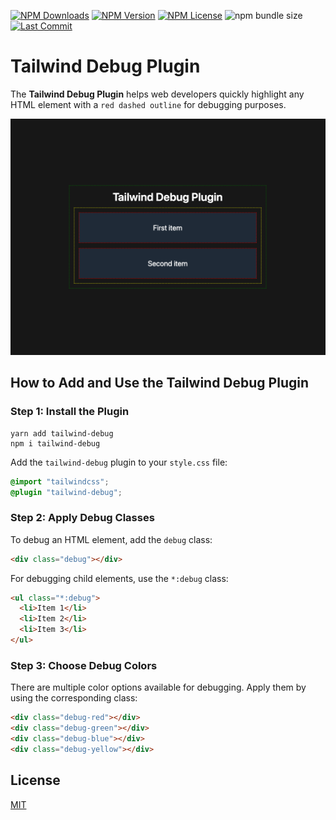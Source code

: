 [![NPM Downloads](https://img.shields.io/npm/dm/tailwind-debug?style=for-the-badge)](https://www.npmjs.com/package/tailwind-debug)
[![NPM Version](https://img.shields.io/npm/v/tailwind-debug?style=for-the-badge)](https://www.npmjs.com/package/tailwind-debug)
[![NPM License](https://img.shields.io/npm/l/tailwind-debug?style=for-the-badge)](https://github.com/OzzyCzech/tailwind-debug/blob/main/LICENSE)
![npm bundle size](https://img.shields.io/bundlephobia/min/tailwind-debug?style=for-the-badge)
[![Last Commit](https://img.shields.io/github/last-commit/OzzyCzech/tailwind-debug?style=for-the-badge)](https://github.com/OzzyCzech/tailwind-debug/commit/main)

# Tailwind Debug Plugin

The **Tailwind Debug Plugin** helps web developers quickly highlight any HTML element with a `red dashed outline` for
debugging purposes.

![What's about?](tailwind-debug.png)

## How to Add and Use the Tailwind Debug Plugin

### **Step 1: Install the Plugin**

```shell
yarn add tailwind-debug
npm i tailwind-debug
```

Add the `tailwind-debug` plugin to your `style.css` file:

```css
@import "tailwindcss";
@plugin "tailwind-debug";
```

### Step 2: Apply Debug Classes

To debug an HTML element, add the `debug` class:

```html
<div class="debug"></div>
```

For debugging child elements, use the `*:debug` class:

```html
<ul class="*:debug">
  <li>Item 1</li>
  <li>Item 2</li>
  <li>Item 3</li>
</ul>
```

### Step 3: Choose Debug Colors

There are multiple color options available for debugging. Apply them by using the corresponding class:

```html
<div class="debug-red"></div>
<div class="debug-green"></div>
<div class="debug-blue"></div>
<div class="debug-yellow"></div>
```

## License

[MIT](/LICENSE)
